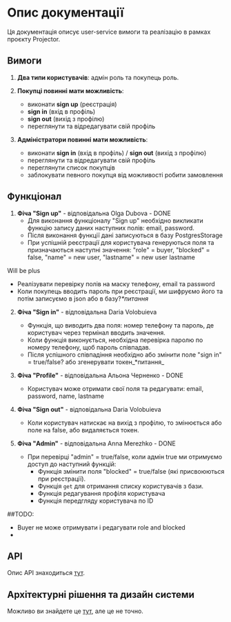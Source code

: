 # Опис документації

Ця документація описує user-service вимоги та реалізацію в рамках проєкту Projector.

## Вимоги

1. **Два типи користувачів**: адмін роль та покупець роль.
2. **Покупці повинні мати можливість**:
   - виконати **sign up** (реєстрація)
   - **sign in** (вхід в профіль)
   - **sign out** (вихід з профілю)
   - переглянути та відредагувати свій профіль

3. **Адміністратори повинні мати можливість**:
   - виконати **sign in** (вхід в профіль) / **sign out** (вихід з профілю)
   - переглянути та відредагувати свій профіль
   - переглянути список покупців
   - заблокувати певного покупця від можливості робити замовлення

## Функціонал

1. **Фіча "Sign up"** - відповідальна Olga Dubova - DONE
   - Для виконання функціоналу "Sign up" необхідно викликати функцію запису даних наступних полів: email, password.
   - Після виконання функції дані записуються в базу PostgresStorage
   - При успішній реєстрації для користувача генеруються поля та призначаються наступні значення: "role" = buyer, "blocked" = false, "name" = new user, "lastname" = new user lastname

Will be plus
   - Реалізувати перевірку полів на маску телефону, email та password
   - Коли покупець вводить пароль при реєстрації, ми шифруємо його та потім записуємо в json або в базу?_*питання_

2. **Фіча "Sign in"** - відповідальна Daria Volobuieva
   - Функція, що виводить два поля: номер телефону та пароль, де користувач через термінал вводить значення.
   - Коли функція виконується, необхідна перевірка паролю по номеру телефону, щоб пароль співпадав.
   - Після успішного співпадіння необхідно або змінити поле "sign in" = true/false? або згенерувати токен_*питання_

3. **Фіча "Profile"** - відповідальна Альона Черненко - DONE
   - Кориcтувач може отримати свої поля та редагувати: email, password, name, lastname

4. **Фіча "Sign out"** - відповідальна Daria Volobuieva
   - Коли користувач натискає на вихід з профілю, то змінюється або поле на false, або видаляється токен.

5. **Фіча "Admin"** - відповідальна Anna Merezhko - DONE
   - При перевірці "admin" = true/false, коли адмін true ми отримуємо доступ до наступний функцій:
     - Функція змінити поля "blocked" = true/false (які присвоюються при реєстрації).
     - Функція `get` для отримання списку користувачів з бази.
     - Функція редагування профіля користувача
     - Функція передгляду користувача по ID
    
##TODO:
- Buyer не може отримувати і редагувати role and blocked
- 

## API

Опис API знаходиться [тут](docs/api.md).

## Архітектурні рішення та дизайн системи

Можливо ви знайдете це [тут](docs/design.md), але це не точно.
